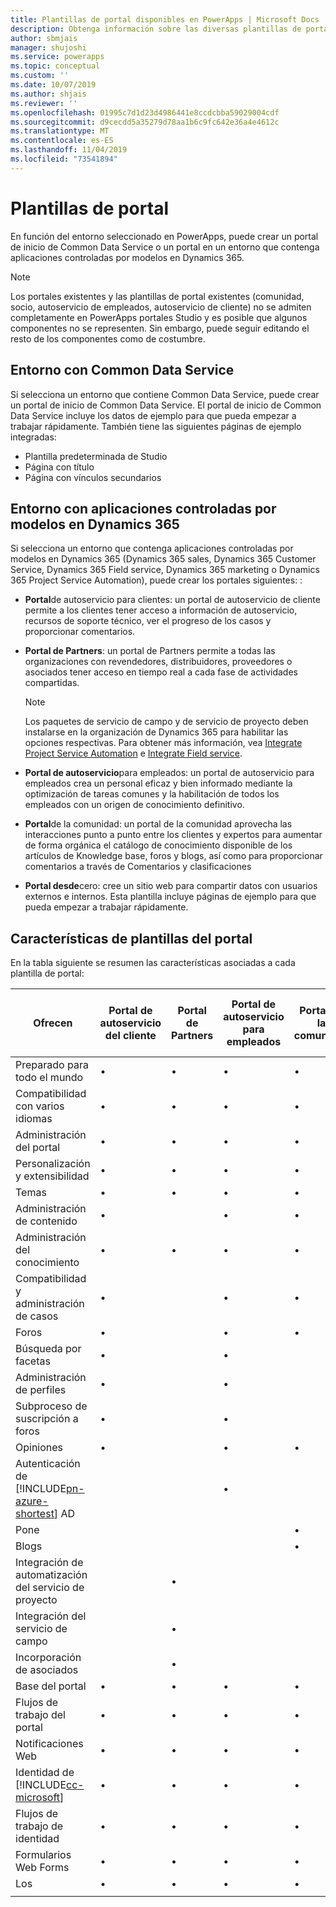 ```yaml
---
title: Plantillas de portal disponibles en PowerApps | Microsoft Docs
description: Obtenga información sobre las diversas plantillas de portal disponibles en PowerApps.
author: sbmjais
manager: shujoshi
ms.service: powerapps
ms.topic: conceptual
ms.custom: ''
ms.date: 10/07/2019
ms.author: shjais
ms.reviewer: ''
ms.openlocfilehash: 01995c7d1d23d4986441e8ccdcbba59029004cdf
ms.sourcegitcommit: d9cecdd5a35279d78aa1b6c9fc642e36a4e4612c
ms.translationtype: MT
ms.contentlocale: es-ES
ms.lasthandoff: 11/04/2019
ms.locfileid: "73541894"
---
```

# <a name="portal-templates"></a>Plantillas de portal

En función del entorno seleccionado en PowerApps, puede crear un portal de inicio de Common Data Service o un portal en un entorno que contenga aplicaciones controladas por modelos en Dynamics 365.

> [!NOTE]
> Los portales existentes y las plantillas de portal existentes (comunidad, socio, autoservicio de empleados, autoservicio de cliente) no se admiten completamente en PowerApps portales Studio y es posible que algunos componentes no se representen. Sin embargo, puede seguir editando el resto de los componentes como de costumbre.

## <a name="environment-with-common-data-service"></a>Entorno con Common Data Service

Si selecciona un entorno que contiene Common Data Service, puede crear un portal de inicio de Common Data Service. El portal de inicio de Common Data Service incluye los datos de ejemplo para que pueda empezar a trabajar rápidamente. También tiene las siguientes páginas de ejemplo integradas:

- Plantilla predeterminada de Studio
- Página con título
- Página con vínculos secundarios

## <a name="environment-with-model-driven-apps-in-dynamics-365"></a>Entorno con aplicaciones controladas por modelos en Dynamics 365 

Si selecciona un entorno que contenga aplicaciones controladas por modelos en Dynamics 365 (Dynamics 365 sales, Dynamics 365 Customer Service, Dynamics 365 Field service, Dynamics 365 marketing o Dynamics 365 Project Service Automation), puede crear los portales siguientes: :

- **Portal**de autoservicio para clientes: un portal de autoservicio de cliente permite a los clientes tener acceso a información de autoservicio, recursos de soporte técnico, ver el progreso de los casos y proporcionar comentarios.
- **Portal de Partners**: un portal de Partners permite a todas las organizaciones con revendedores, distribuidores, proveedores o asociados tener acceso en tiempo real a cada fase de actividades compartidas.

    > [!NOTE]
    > Los paquetes de servicio de campo y de servicio de proyecto deben instalarse en la organización de Dynamics 365 para habilitar las opciones respectivas. Para obtener más información, vea [Integrate Project Service Automation](https://docs.microsoft.com/dynamics365/portals/integrate-project-service-automation) e [Integrate Field service](https://docs.microsoft.com/dynamics365/portals/integrate-field-service).

- **Portal de autoservicio**para empleados: un portal de autoservicio para empleados crea un personal eficaz y bien informado mediante la optimización de tareas comunes y la habilitación de todos los empleados con un origen de conocimiento definitivo.
- **Portal**de la comunidad: un portal de la comunidad aprovecha las interacciones punto a punto entre los clientes y expertos para aumentar de forma orgánica el catálogo de conocimiento disponible de los artículos de Knowledge base, foros y blogs, así como para proporcionar comentarios a través de Comentarios y clasificaciones
- **Portal desde**cero: cree un sitio web para compartir datos con usuarios externos e internos. Esta plantilla incluye páginas de ejemplo para que pueda empezar a trabajar rápidamente. 

## <a name="portal-templates-features"></a>Características de plantillas del portal

En la tabla siguiente se resumen las características asociadas a cada plantilla de portal:

| Ofrecen | Portal de autoservicio del cliente | Portal de Partners | Portal de autoservicio para empleados | Portal de la comunidad | Portal en blanco | Portal de inicio de Common Data Service|
|------------------|---------------|----------------|---------------|------------------|---------------|------|
| Preparado para todo el mundo | •  | • | • | • | • |• |
| Compatibilidad con varios idiomas | •  | • | • | • | • |• |
| Administración del portal| • | • | • | • | •  |• |
| Personalización y extensibilidad  | •   | •  | •   | •  | • |• |
| Temas   | •   | •   | •    | •   | •   |• |
| Administración de contenido                     | •                            |                | •                            | •                |               |
| Administración del conocimiento                   | •                            | •              | •                            | •                |               |
| Compatibilidad y administración de casos                | •                            |                | •                            | •                |               |
| Foros                                 | •                            |                | •                            | •                |               |
| Búsqueda por facetas                         | •                            |                | •                            |                  |               |
| Administración de perfiles                     | •                            |                | •                            |                  |               |
| Subproceso de suscripción a foros              | •                            |                | •                            |                  |               |
| Opiniones                               | •                            |                | •                            | •                |               |
| Autenticación de [!INCLUDE[pn-azure-shortest](../../includes/pn-azure-shortest.md)] AD                |                              |                | •                            |                  |               |
| Pone                                  |                              |                |                              | •                |               |
| Blogs                                  |                              |                |                              | •                |               |
| Integración de automatización del servicio de proyecto |                              | •              |                              |                  |               |
| Integración del servicio de campo              |                              | •              |                              |                  |               |
| Incorporación de asociados                     |                              | •              |                              |                  |               |
| Base del portal  |  •    | •      |  •| •| •|• |
| Flujos de trabajo del portal|  •| •|  •| •| •|• |
| Notificaciones Web|  •| •|  •| •| •|• |
| Identidad de [!INCLUDE[cc-microsoft](../../includes/cc-microsoft.md)]|   •|  •|  •|   •| •|• |
| Flujos de trabajo de identidad| •|  •| •|   •| •|• |
| Formularios Web Forms|  •| •|    •| •| •|• |
| Los|   •|  •|  •| •| •|• |
||
